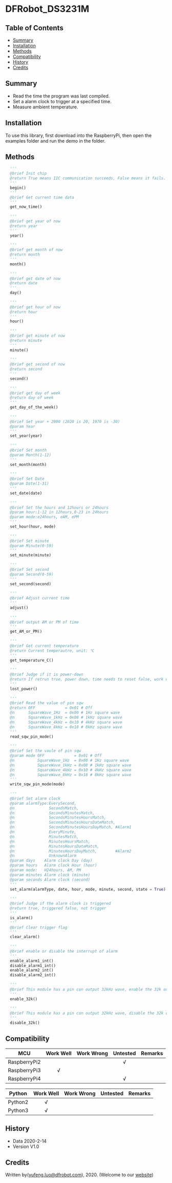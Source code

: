 # DFRobot_DS3231M

## Table of Contents

* [Summary](#summary)
* [Installation](#installation)
* [Methods](#methods)
* [Compatibility](#compatibility)
* [History](#history)
* [Credits](#credits)

## Summary

* Read the time the program was last compiled. <br>
* Set a alarm clock to trigger at a specified time. <br>
* Measure ambient temperature. <br>

## Installation

To use this library, first download into the RaspberryPi, then open the examples folder and run the demo in the folder.

## Methods

```Python
  '''
  @brief Init chip 
  @return True means IIC communication succeeds, False means it fails. 
  '''
  begin()
  '''
  @brief Get current time data
  '''
  get_now_time()
  
  '''
  @brief get year of now
  @return year
  '''
  year()
  
  '''
  @brief get month of now
  @return month
  '''
  month()
  
  '''
  @brief get date of now
  @return date
  '''
  day()
  
  '''
  @brief get hour of now
  @return hour
  '''
  hour()
  
  '''
  @brief get minute of now
  @return minute
  '''
  minute()
  
  '''
  @brief get second of now
  @return second
  '''
  second()
  
  '''
  @brief get day of week
  @return day of week
  '''
  get_day_of_the_week()
  
  '''
  @brief Set year + 2000 (2020 is 20, 1970 is -30)
  @param Year 
  '''
  set_year(year)
  
  '''
  @brief Set month
  @param Month(1-12)
  '''
  set_month(month)
  
  '''
  @brief Set Date 
  @param Date(1-31)
  '''
  set_date(date)
  
  '''
  @brief Set the hours and 12hours or 24hours
  @param hour:1-12 in 12hours,0-23 in 24hours
  @param mode:e24hours, eAM, ePM
  '''
  set_hour(hour, mode)
  
  '''
  @brief Set minute
  @param Minute(0-59)
  '''
  set_minute(minute)
  
  '''
  @brief Set second
  @param Second(0-59)
  '''
  set_second(second)
  
  '''
  @brief Adjust current time 
  '''
  adjust()
  
  '''
  @brief output AM or PM of time 
  '''
  get_AM_or_PM()
  
  '''
  @brief Get current temperature 
  @return Current temperautre, unit: ℃ 
  '''
  get_temperature_C()
  
  '''
  @brief Judge if it is power-down 
  @return If retrun true, power down, time needs to reset false, work well. 
  '''
  lost_power()
  
  '''
  @brief Read the value of pin sqw
  @return OFF             = 0x01 # Off
  @n      SquareWave_1Hz  = 0x00 # 1Hz square wave
  @n      SquareWave_1kHz = 0x08 # 1kHz square wave
  @n      SquareWave_4kHz = 0x10 # 4kHz square wave
  @n      SquareWave_8kHz = 0x18 # 8kHz square wave
  '''
  read_sqw_pin_mode()
  
  '''
  @brief Set the vaule of pin sqw
  @param mode OFF             = 0x01 # Off
  @n          SquareWave_1Hz  = 0x00 # 1Hz square wave
  @n          SquareWave_1kHz = 0x08 # 1kHz square wave
  @n          SquareWave_4kHz = 0x10 # 4kHz square wave
  @n          SquareWave_8kHz = 0x18 # 8kHz square wave
  '''
  write_sqw_pin_mode(mode)
  
  '''
  @brief Set alarm clock
  @param alarmType:EverySecond,
  @n               SecondsMatch,
  @n               SecondsMinutesMatch,
  @n               SecondsMinutesHoursMatch,
  @n               SecondsMinutesHoursDateMatch,
  @n               SecondsMinutesHoursDayMatch, #Alarm1
  @n               EveryMinute,
  @n               MinutesMatch,
  @n               MinutesHoursMatch,
  @n               MinutesHoursDateMatch,
  @n               MinutesHoursDayMatch,        #Alarm2
  @n               UnknownAlarm
  @param days    Alarm clock Day (day)
  @param hours   Alarm clock Hour (hour)
  @param mode:   H24hours, AM, PM
  @param minutes Alarm clock (minute)
  @param seconds Alarm clock (second)
  '''
  set_alarm(alarmType, date, hour, mode, minute, second, state = True)
  
  '''
  @brief Judge if the alarm clock is triggered 
  @return true, triggered false, not trigger
  '''
  is_alarm()
  '''
  @brief Clear trigger flag
  '''
  clear_alarm()
  
  '''
  @brief enable or disable the interrupt of alarm 
  '''
  enable_alarm1_int()
  disable_alarm1_int()
  enable_alarm2_int()
  disable_alarm2_int()
  
  '''
  @brief This module has a pin can output 32kHz wave, enable the 32k output 
  '''
  enable_32k()
  
  '''
  @brief This module has a pin can output 32kHz wave, disable the 32k output 
  '''
  disable_32k()
```

## Compatibility

MCU                | Work Well    | Work Wrong   | Untested    | Remarks
------------------ | :----------: | :----------: | :---------: | -----
RaspberryPi2       |              |              |     √       | 
RaspberryPi3       |      √       |              |             | 
RaspberryPi4       |              |              |     √       | 

Python                | Work Well    | Work Wrong   | Untested    | Remarks
------------------ | :----------: | :----------: | :---------: | -----
Python2            |      √       |              |             | 
Python3            |      √       |              |             | 

## History

- Data 2020-2-14
- Version V1.0


## Credits

Written by(yufeng.luo@dfrobot.com), 2020. (Welcome to our [website](https:#www.dfrobot.com/))





